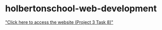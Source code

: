 # holbertonschool-web-development


["Click here to access the website (Project 3 Task 8)"](https://fgmcolas.github.io/holbertonschool-web-development/css_advanced/)

